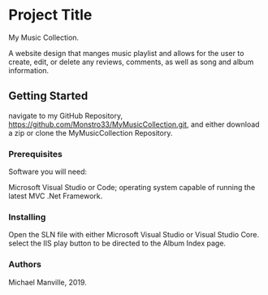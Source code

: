 # Project Title

My Music Collection.

A website design that manges music playlist and allows for the user to create, edit, or delete any reviews, comments, as well as song and album information.

## Getting Started

navigate to my GitHub Repository, https://github.com/Monstro33/MyMusicCollection.git, and either download a zip or clone the MyMusicCollection Repository.

### Prerequisites

Software you will need:

Microsoft Visual Studio or Code;
operating system capable of running the latest MVC .Net Framework.

### Installing

Open the SLN file with either Microsoft Visual Studio or Visual Studio Core.
select the IIS play button to be directed to the Album Index page.
### Authors

Michael Manville, 2019.
